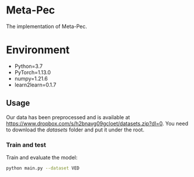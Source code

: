 # Meta-Pec
The implementation of Meta-Pec.

# Environment
* Python=3.7
* PyTorch=1.13.0
* numpy=1.21.6
* learn2learn=0.1.7

## Usage
Our data has been preprocessed and is available at https://www.dropbox.com/s/h2bnavg09gcloet/datasets.zip?dl=0. You need to download the *datasets* folder and put it under the root.

### Train and test

Train and evaluate the model:
```sh
python main.py --dataset VED
```
